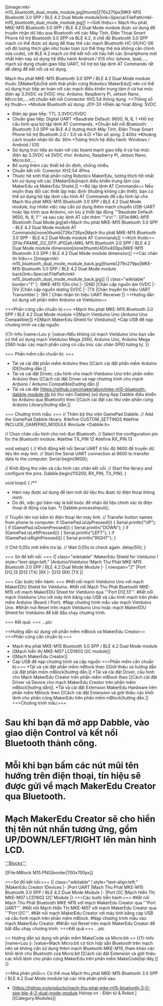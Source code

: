 [[image:mkl-m15_bluetooth_dual_mode_module.jpg|thumb|270x270px|MKE-M15 Bluetooth 3.0 SPP / BLE 4.2 Dual Mode module|link=Special:FilePath/mkl-m15_bluetooth_dual_mode_module.jpg]]
==Giới thiệu==
Mạch thu phát MKE-M15 Bluetooth 3.0 SPP / BLE 4.2 Dual Mode module được sử dụng để truyền nhận dữ liệu qua Bluetooth với các Máy Tính, Điện Thoại Smart Phone hỗ trợ Bluetooth 3.0 SPP và BLE 4.2, ở chế độ Bluetooth 3.0 SPP mạch có thể được sử dụng để thay thế các mạch Bluetooth HC-05/HC-06 với độ tương thích gần như hoàn toàn (có thể thay thế mà không cần chỉnh sửa code), với BLE 4.2 mạch có thể kết nối với hầu hết các Smartphone mới nhất hiện nay sử dụng hệ điều hành Android / IOS như: Iphone, Ipad,..., mạch sử dụng chuẩn giao tiếp UART, hỗ trợ bộ tập lệnh AT Commands rất dễ dàng để kết nối và sử dụng.

Mạch thu phát MKE-M15 Bluetooth 3.0 SPP / BLE 4.2 Dual Mode module thuộc [[MakerEdu|hệ sinh thái phần cứng Robotics MakerEdu]] nên có thể sử dụng trực tiếp an toàn với các mạch điều khiển trung tâm ở cả hai mức điện áp 3.3VDC và 5VDC như: Arduino, Raspberry Pi, Jetson Nano, Micro:bit,....với chuẩn kết nối Connector XH2.54 thông dụng.
==Thông số kỹ thuật==
*Module Bluetooth sử dụng: JDY-33
*Điện áp hoạt động: 5VDC
* Điện áp giao tiếp: TTL 3.3VDC/5VDC
* Chuẩn giao tiếp: Digital UART
*Baudrate Default: 9600, N, 8, 1
*Hỗ trợ cấu hình qua bộ tập lệnh AT Commands.
*Chuẩn kết nối Bluetooth: Bluetooth 3.0 SPP và BLE 4.2 (tương thích Máy Tính, Điện Thoại Smart Phone hỗ trợ Bluetooth 2.0 / 3.0 và 4.0)
*Tần số sóng: 2.4Ghz
*Khoảng cách truyền nhận tối đa: 30m
*Tương thích hệ điều hành: Windows / Android / IOS
* Sử dụng trực tiếp an toàn với các board mạch giao tiếp ở cả hai mức điện áp 3.3VDC và 5VDC như: Arduino, Raspberry Pi, Jetson Nano, Micro:bit,....
* Bổ sung thêm các thiết kế ổn định, chống nhiễu.
* Chuẩn kết nối: Conector XH2.54 4Pins
* Thuộc hệ sinh thái phần cứng Robotics MakerEdu, tương thích tốt nhất khi sử dụng với các [[MakerEdu|mạch điều khiển trung tâm của MakerEdu và MakerEdu Shield.]]
==Bộ tập lệnh AT Commands==
Nếu muốn thay đổi các thiết lập mặc định (thường không cần thiết), bạn có thể sử dụng bộ tập lệnh cấu hình AT Commands để cấu hình lại cho Mạch thu phát MKE-M15 Bluetooth 3.0 SPP / BLE 4.2 Dual Mode module, tuy nhiên việc này cần sử dụng thêm mạch chuyển USB-UART hoặc lập trình qua Arduino, xin lưu ý thiết lập đúng '''Baudrate Default: 9600, N, 8, 1''' và sau các lệnh AT cần thêm '''\r\n''':
[[File:MKL-M15 Bluetooth Dual Mode.jpg|alt=Mạch thu phát MKE-M15 Bluetooth 3.0 SPP - BLE 4.2 Dual Mode module AT Commands|none|thumb|726x726px|Mạch thu phát MKE-M15 Bluetooth 3.0 SPP - BLE 4.2 Dual Mode module AT Commands]]
==Kích thước==
[[File:FRAME_D2_DFP.JPG|alt=MKL-M15 Bluetooth 3.0 SPP / BLE 4.2 Dual Mode module dimension|none|thumb|400x400px|MKE-M15 Bluetooth 3.0 SPP / BLE 4.2 Dual Mode module dimension]]
==Các chân tín hiệu==
[[image:mkl-m15_bluetooth_dual_mode_module_back.jpg|thumb|279x279px|MKE-M15 Bluetooth 3.0 SPP / BLE 4.2 Dual Mode module back|link=Special:FilePath/mkl-m15_bluetooth_dual_mode_module_back.jpg]]
{| class="wikitable" border="1"
|-
!MKE-M15
!Ghi chú
|-
|GND
|Chân cấp nguồn âm 0VDC
|-
|5V
|Chân cấp nguồn dương 5VDC
|-
|TX
|Chân truyền tín hiệu UART Transmitter
|-
|RX
| Chân nhận tín hiệu UART Receiver
|}
==Hướng dẫn sử dụng với phần mềm Arduino và Vietduino==

===Phần cứng cần chuẩn bị:===
*Mạch thu phát MKE-M15 Bluetooth 3.0 SPP / BLE 4.2 Dual Mode module
*[[Mạch Vietduino Uno (Arduino Uno Compatible)]]
*[[Mạch MakerEdu Shield for Vietduino]]
*Cáp USB để nạp chương trình và cấp nguồn

{{Tr-Info
|name=Lưu ý:
|value=Nếu không có mạch Vietduino Uno bạn vẫn có thể sử dụng mạch Vietduino Mega 2560, Arduino Uno, Arduino Mega 2560 hoặc các mạch phần cứng có cấu trúc các chân GPIO tương tự.
}}

=== Phần mềm cần chuẩn bị: ===
* Tải và cài đặt phần mềm Arduino theo [[Cách cài đặt phần mềm Arduino IDE|hướng dẫn.]]
* Tải và cài đặt Driver, cấu hình cho mạch Vietduino Uno trên phần mềm Arduino theo [[Cách cài đặt Driver và nạp chương trình cho mạch Arduino / Arduino Compatible|hướng dẫn.]]
* Tải và cài đặt [https://github.com/makerlabvn/mke-m15-bluetooth-dabble-module-lib bộ thư viện Dabble] (sử dụng App Dabble điều khiển bo Arduino qua Bluetooth) theo [[Cách cài đặt các thư viện phần cứng Arduino Library|hướng dẫn.]]

=== Chương trình mẫu: ===
<source lang="c++">
// Thêm bộ thư viện GamePad Dabble.
// Add the GamePad Dabble library.
#define CUSTOM_SETTINGS
#define INCLUDE_GAMEPAD_MODULE
#include <Dabble.h>

// Chọn chân cấu hình cho mô-đun Bluetooth.
// Select the configuration pin for the Bluetooth module.
#define TX_PIN 12
#define RX_PIN 13

void setup()
{
  // Khởi động kết nối Serial UART ở tốc độ 9600 để truyền dữ liệu lên máy tính.
  // Start the Serial UART connection at 9600 to transfer data to the computer.
  Serial.begin(9600);

  // Khởi động thư viện và cấu hình các chân kết nối.
  // Start the library and configure the pins.
  Dabble.begin(115200, RX_PIN, TX_PIN);
}

void loop()
{
  /**
   * Hàm này được sử dụng để làm mới dữ liệu thu được từ điện thoại thông minh.
   * Do đó, việc gọi hàm này là bắt buộc để nhận dữ liệu chính xác từ điện thoại di động của bạn.
   */
  Dabble.processInput();

  // Truyền tên nút bấm từ điện thoại lên máy tính.
  // Transfer button names from phone to computer.
  if (GamePad.isUpPressed())
  {
    Serial.println("UP");
  }
  if (GamePad.isDownPressed())
  {
    Serial.println("DOWN");
  }
  if (GamePad.isLeftPressed())
  {
    Serial.println("LEFT");
  }
  if (GamePad.isRightPressed())
  {
    Serial.println("RIGHT");
  }

  // Chờ 0,05s mới kiểm tra lại.
  // Wait 0,05s to check again.
  delay(50);
}
</source>

=== Sơ đồ kết nối: ===
{| class="wikitable"
!MakerEdu Shield for Vietduino
! style="text-align:left;" |Arduino/Vietduino
!Mạch Thu Phát MKE-M15 Bluetooth 3.0 SPP / BLE 4.2 Dual Mode Module
|-
| rowspan="2" |Port D12,13
|D12 (TX)
|RX
|-
|D13 (RX)
|TX
|}

=== Các bước tiến hành: ===
#Kết nối mạch Vietduino Uno với mạch MakerEDU Shield for Vietduino.
#Kết nối Mạch Thu Phát Bluetooth MKE-M15 với mạch MakerEDU Shied for Vietduino qua '''Port D12,13'''.
#Kết nối mạch Vietduino Uno với máy tính bằng cáp USB và cấu hình mạch trên phần mềm Arduino (Board / Port).
#Nạp chương trình mẫu vào mạch Vietduino Uno.
#Nhấn nút Reset trên mạch Vietduino Uno hoặc mạch MakerEDU Shield for Vietduino để bắt đầu chạy chương trình.

=== Kết quả: ===
...pic

==Hướng dẫn sử dụng với phần mềm mBlock và MakerEdu Creator==
===Phần cứng cần chuẩn bị:===
* Mạch thu phát MKE-M15 Bluetooth 3.0 SPP / BLE 4.2 Dual Mode module
* [[Mạch hiển thị MKE-M07 LCD1602 I2C module]]
* [[Mạch MakerEdu Creator]] 
* Cáp USB để nạp chương trình và cấp nguồn
===Phần mềm cần chuẩn bị:===
*Tải và cài đặt phần mềm mBlock theo [[Giới thiệu và hướng dẫn cài đặt phần mềm mBlock|hướng dẫn.]]
*Tải và cài đặt Driver, cấu hình cho Mạch MakerEdu Creator trên phần mềm mBlock theo [[Cách cài đặt Driver và Device cho mạch MakerEdu Creator trên phần mềm mBlock|hướng dẫn]].
*Tải và cài đặt Extension MakerEdu Hardware trên phần mềm Mblock theo [[Cách cài đặt Extension và giới thiệu các khối lệnh cho phần cứng MakerEdu trên phần mềm mBlock|hướng dẫn.]]
===Chương trình mẫu:===

# Sau khi bạn đã mở app Dabble, vào giao diện Control và kết nối Bluetooth thành công.
# Mỗi khi bạn bấm các nút mũi tên hướng trên điện thoại, tín hiệu sẽ được gửi về mạch MakerEdu Creator qua Bluetooth.
# Mạch MakerEdu Creator sẽ cho hiển thị tên nút nhấn tương ứng, gồm UP/DOWN/LEFT/RIGHT lên màn hình LCD.

<u>'''Blocks'''</u>

[[File:MBlock M15.PNG|border|700x700px]]

===Sơ đồ kết nối:===
{| class="wikitable"
! style="text-align:left;" |MakerEdu Creator
!Devices
|-
|Port UART
|Mạch Thu Phát MKE-M15 Bluetooth 3.0 SPP / BLE 4.2 Dual Mode Module
|-
|Port I2C
|Mạch Hiển Thị MKE-M07 LCD1602 I2C Module
|}
===Các bước tiến hành:===
#Kết nối Mạch Thu Phát Bluetooth MKE-M15 với mạch MakerEdu Creator qua '''Port UART'''.
#Kết nối Mạch Hiển Thị MKE-M07 với mạch MakerEdu Creator qua '''Port I2C'''.
#Kết nối mạch MakerEdu Creator với máy tính bằng cáp USB và cấu hình mạch trên phần mềm mBlock.
#Nạp chương trình mẫu vào mạch MakerEdu Creator.
#Nhấn nút Reset trên mạch MakerEdu Creator để bắt đầu chạy chương trình.
===Kết quả:===
...pic

== Hướng dẫn sử dụng với phần mềm MakeCode và Micro:bit ==
{{Tr-Info
|name=Lưu ý:
|value=Mạch Micro:bit có tích hợp sẵn Bluetooth trên mạch nên sẽ không cần sử dụng thêm mạch Bluetooth MKE-M15, tham khảo các khối lệnh cho Bluetooth của Micro:bit [[Cách cài đặt Extension và giới thiệu các khối lệnh cho phần cứng MakerEdu trên phần mềm MakeCode|tại đây.]]
}}

==Nhà phân phối==
Có thể mua Mạch thu phát MKE-M15 Bluetooth 3.0 SPP / BLE 4.2 Dual Mode module tại các nhà phân phối sau:
* [https://hshop.vn/products/mach-thu-phat-mke-m15-bluetooth-3-0-spp-ble-4-2-dual-mode-module Hshop.vn - Điện tử & Robot.]
[[Category:Modules]]
